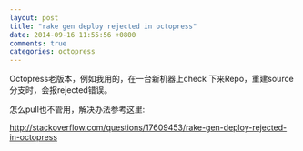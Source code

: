 ```yaml
---
layout: post
title: "rake gen deploy rejected in octopress"
date: 2014-09-16 11:55:56 +0800
comments: true
categories: octopress
---
```


Octopress老版本，例如我用的，在一台新机器上check 下来Repo，重建source分支时，会报rejected错误。

怎么pull也不管用，解决办法参考这里:

http://stackoverflow.com/questions/17609453/rake-gen-deploy-rejected-in-octopress
